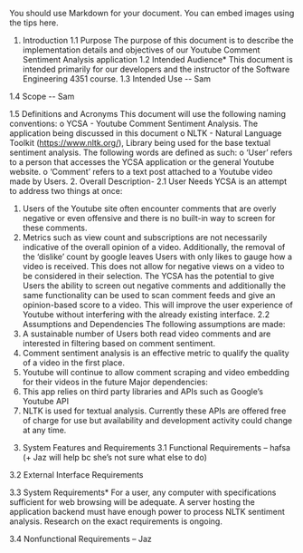 You should use Markdown for your document. You can embed images using the tips here.
1.	Introduction 
1.1 Purpose
The purpose of this document is to describe the implementation details and objectives of our Youtube Comment Sentiment Analysis application
1.2 Intended Audience*
This document is intended primarily for our developers and the instructor of the Software Engineering 4351 course. 
1.3 Intended Use -- Sam


1.4 Scope  -- Sam


1.5 Definitions and Acronyms
This document will use the following naming conventions:
o	YCSA - Youtube Comment Sentiment Analysis. The application being discussed in this document
o	NLTK - Natural Language Toolkit (https://www.nltk.org/), Library being used for the base textual sentiment analysis.
The following words are defined as such:
o	‘User’ refers to a person that accesses the YCSA application or the general Youtube website.
o	‘Comment’ refers to a text post attached to a Youtube video made by Users.
2.	Overall Description-
2.1 User Needs
YCSA is an attempt to address two things at once:
1)	Users of the Youtube site often encounter comments that are overly negative or even offensive and there is no built-in way to screen for these comments. 
2)	Metrics such as view count and subscriptions are not necessarily indicative of the overall opinion of a video. Additionally, the removal of the ‘dislike’ count by google leaves Users with only likes to gauge how a video is received. This does not allow for negative views on a video to be considered in their selection. 
The YCSA has the potential to give Users the ability to screen out negative comments and additionally the same functionality can be used to scan comment feeds and give an opinion-based score to a video. This will improve the user experience of Youtube without interfering with the already existing interface. 
2.2 Assumptions and Dependencies
	The following assumptions are made:
1)	A sustainable number of Users both read video comments and are interested in filtering based on comment sentiment.
2)	Comment sentiment analysis is an effective metric to qualify the quality of a video in the first place. 
3)	Youtube will continue to allow comment scraping and video embedding for their videos in the future
Major dependencies:
1)	This app relies on third party libraries and APIs such as Google’s Youtube API 
2)	NLTK is used for textual analysis.
Currently these APIs are offered free of charge for use but availability and development activity could change at any time. 
3. 	System Features and Requirements
3.1 Functional Requirements – hafsa (+ Jaz will help bc she’s not sure what else to do)



3.2 External Interface Requirements



3.3 System Requirements*
For a user, any computer with specifications sufficient for web browsing will be adequate. 
A server hosting the application backend must have enough power to process NLTK sentiment analysis. Research on the exact requirements is ongoing. 

3.4 Nonfunctional Requirements – Jaz

